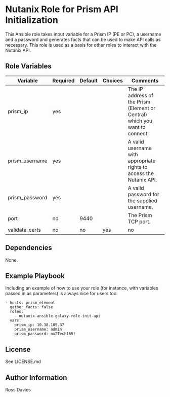 Nutanix Role for Prism API Initialization
=========

This Ansible role takes input variable for a Prism IP (PE or PC), a username and a password and generates facts that can be used to make API calls as necessary. This role is used as a basis for other roles to interact with the Nutanix API.


Role Variables
--------------

| Variable                | Required | Default | Choices                   | Comments                                                                    |
|-------------------------|----------|---------|---------------------------|-----------------------------------------------------------------------------|
| prism_ip                | yes      |         |                           | The IP address of the Prism (Element or Central) which you want to connect. |
| prism_username          | yes      |         |                           | A valid username with appropriate rights to access the Nutanix API.         |
| prism_password          | yes      |         |                           | A valid password for the supplied username.                                 |
| port                    | no       | 9440    |                           | The Prism TCP port.                                                         |
| validate_certs          | no       | no      | yes | no                  | Whether to check if Prism UI certificates are valid.                        |


Dependencies
------------

None.

Example Playbook
----------------

Including an example of how to use your role (for instance, with variables passed in as parameters) is always nice for users too:

    - hosts: prism_element
      gather_facts: false
      roles:
        - nutanix-ansible-galaxy-role-init-api
      vars:
        prism_ip: 10.38.185.37
        prism_username: admin
        prism_password: nx2Tech165!


License
-------

See LICENSE.md

Author Information
------------------

Ross Davies
